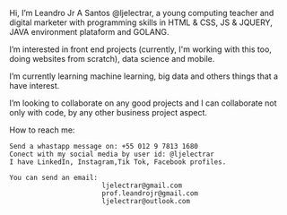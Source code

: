 Hi, I’m Leandro Jr A Santos @ljelectrar, a young computing teacher and digital marketer with programming skills in HTML & CSS, 
JS & JQUERY, JAVA environment plataform and GOLANG.

I’m interested in front end projects (currently, I'm working with this too, doing websites from scratch), data science and mobile. 

I’m currently learning machine learning, big data and others things that a have interest.

I’m looking to collaborate on any good projects and I can collaborate not only with code, by any other business project aspect.

How to reach me:

    Send a whastapp message on: +55 012 9 7813 1680
    Conect with my social media by user id: @ljelectrar
    I have LinkedIn, Instagram,Tik Tok, Facebook profiles. 
    
    You can send an email: 
                           ljelectrar@gmail.com
                           prof.leandrojr@gmail.com
                           ljelectrar@outlook.com
                           

<!---
ljelectrar/ljelectrar is a ✨ special ✨ repository because its `README.md` (this file) appears on your GitHub profile.
You can click the Preview link to take a look at your changes.
--->

